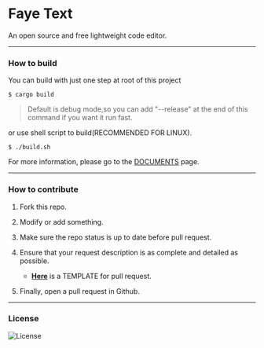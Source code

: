 # **Faye Text**

An open source and free lightweight code editor.

---

### **How to build**

You can build with just one step at root of this project

```
$ cargo build
```

>Default is debug mode,so you can add "--release" at the end of this command if you want it run fast.

or use shell script to build(RECOMMENDED FOR LINUX).

```
$ ./build.sh
```

For more information, please go to the [DOCUMENTS](https://alchepic.com/faye-text) page.

---

### **How to contribute**
1. Fork this repo.

2. Modify or add something.

3. Make sure the repo status is up to date before pull request.

4. Ensure that your request description is as complete and detailed as possible.
    
    - [**Here**](PRTEMPLATE.md) is a TEMPLATE for pull request.

5. Finally, open a pull request in Github.

---

### **License**

![License](https://img.shields.io/github/license/alchepic/faye-text?color=green&style=flat-square)
